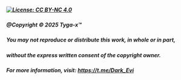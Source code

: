 #####  [![License: CC BY-NC 4.0](https://img.shields.io/badge/License-CC%20BY--NC%204.0-lightgrey.svg)](https://creativecommons.org/licenses/by-nc/4.0/)
##### @Copyright © 2025 Tyga-x™
##### You may not reproduce or distribute this work, in whole or in part, 
##### without the express written consent of the copyright owner.
##### For more information, visit: https://t.me/Dark_Evi
